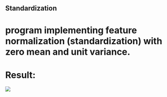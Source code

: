 ## Standardization
# program implementing feature normalization (standardization) with zero mean and unit variance.
# Result:
![](https://i.imgur.com/asuO3yN.png)

